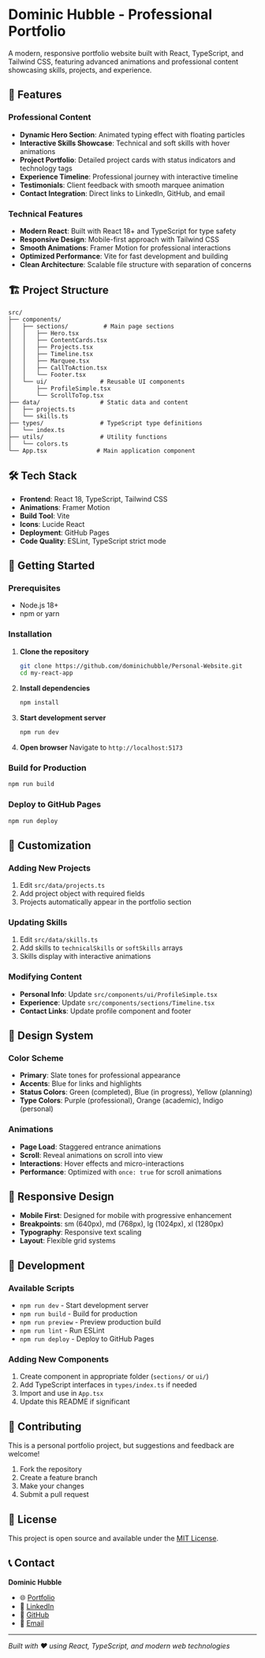 # Dominic Hubble - Professional Portfolio

A modern, responsive portfolio website built with React, TypeScript, and Tailwind CSS, featuring advanced animations and professional content showcasing skills, projects, and experience.

## 🚀 Features

### Professional Content
- **Dynamic Hero Section**: Animated typing effect with floating particles
- **Interactive Skills Showcase**: Technical and soft skills with hover animations
- **Project Portfolio**: Detailed project cards with status indicators and technology tags
- **Experience Timeline**: Professional journey with interactive timeline
- **Testimonials**: Client feedback with smooth marquee animation
- **Contact Integration**: Direct links to LinkedIn, GitHub, and email

### Technical Features
- **Modern React**: Built with React 18+ and TypeScript for type safety
- **Responsive Design**: Mobile-first approach with Tailwind CSS
- **Smooth Animations**: Framer Motion for professional interactions
- **Optimized Performance**: Vite for fast development and building
- **Clean Architecture**: Scalable file structure with separation of concerns

## 🏗️ Project Structure

```
src/
├── components/
│   ├── sections/          # Main page sections
│   │   ├── Hero.tsx
│   │   ├── ContentCards.tsx
│   │   ├── Projects.tsx
│   │   ├── Timeline.tsx
│   │   ├── Marquee.tsx
│   │   ├── CallToAction.tsx
│   │   └── Footer.tsx
│   └── ui/               # Reusable UI components
│       ├── ProfileSimple.tsx
│       └── ScrollToTop.tsx
├── data/                 # Static data and content
│   ├── projects.ts
│   └── skills.ts
├── types/                # TypeScript type definitions
│   └── index.ts
├── utils/                # Utility functions
│   └── colors.ts
└── App.tsx              # Main application component
```

## 🛠️ Tech Stack

- **Frontend**: React 18, TypeScript, Tailwind CSS
- **Animations**: Framer Motion
- **Build Tool**: Vite
- **Icons**: Lucide React
- **Deployment**: GitHub Pages
- **Code Quality**: ESLint, TypeScript strict mode

## 🚦 Getting Started

### Prerequisites
- Node.js 18+
- npm or yarn

### Installation

1. **Clone the repository**
   ```bash
   git clone https://github.com/dominichubble/Personal-Website.git
   cd my-react-app
   ```

2. **Install dependencies**
   ```bash
   npm install
   ```

3. **Start development server**
   ```bash
   npm run dev
   ```

4. **Open browser**
   Navigate to `http://localhost:5173`

### Build for Production

```bash
npm run build
```

### Deploy to GitHub Pages

```bash
npm run deploy
```

## 📝 Customization

### Adding New Projects
1. Edit `src/data/projects.ts`
2. Add project object with required fields
3. Projects automatically appear in the portfolio section

### Updating Skills
1. Edit `src/data/skills.ts`
2. Add skills to `technicalSkills` or `softSkills` arrays
3. Skills display with interactive animations

### Modifying Content
- **Personal Info**: Update `src/components/ui/ProfileSimple.tsx`
- **Experience**: Update `src/components/sections/Timeline.tsx`
- **Contact Links**: Update profile component and footer

## 🎨 Design System

### Color Scheme
- **Primary**: Slate tones for professional appearance
- **Accents**: Blue for links and highlights
- **Status Colors**: Green (completed), Blue (in progress), Yellow (planning)
- **Type Colors**: Purple (professional), Orange (academic), Indigo (personal)

### Animations
- **Page Load**: Staggered entrance animations
- **Scroll**: Reveal animations on scroll into view
- **Interactions**: Hover effects and micro-interactions
- **Performance**: Optimized with `once: true` for scroll animations

## 📱 Responsive Design

- **Mobile First**: Designed for mobile with progressive enhancement
- **Breakpoints**: sm (640px), md (768px), lg (1024px), xl (1280px)
- **Typography**: Responsive text scaling
- **Layout**: Flexible grid systems

## 🔧 Development

### Available Scripts

- `npm run dev` - Start development server
- `npm run build` - Build for production
- `npm run preview` - Preview production build
- `npm run lint` - Run ESLint
- `npm run deploy` - Deploy to GitHub Pages

### Adding New Components

1. Create component in appropriate folder (`sections/` or `ui/`)
2. Add TypeScript interfaces in `types/index.ts` if needed
3. Import and use in `App.tsx`
4. Update this README if significant

## 🤝 Contributing

This is a personal portfolio project, but suggestions and feedback are welcome!

1. Fork the repository
2. Create a feature branch
3. Make your changes
4. Submit a pull request

## 📄 License

This project is open source and available under the [MIT License](LICENSE).

## 📞 Contact

**Dominic Hubble**
- 🌐 [Portfolio](https://dominichubble.github.io/Personal-Website/)
- 💼 [LinkedIn](https://www.linkedin.com/in/dominichubble/)
- 🐙 [GitHub](https://github.com/dominichubble)
- 📧 [Email](mailto:dominichubble@gmail.com)

---

*Built with ❤️ using React, TypeScript, and modern web technologies*
